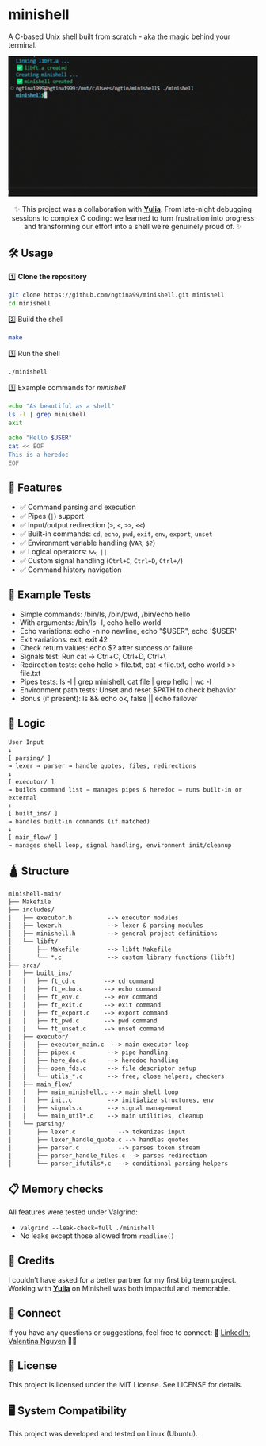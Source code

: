 # minishell

A C-based Unix shell built from scratch - aka the magic behind your terminal.

![**minishell**](minishell.gif)

<div align="center">
✨ This project was a collaboration with <a href="https://github.com/leanor13"><b>Yulia</b></a>. From late-night debugging sessions to complex C coding: we learned to turn frustration into progress and transforming our effort into a shell we’re genuinely proud of. ✨
</div>

## 🛠️ Usage
1️⃣ **Clone the repository**

```bash
git clone https://github.com/ngtina99/minishell.git minishell
cd minishell
```

2️⃣ Build the shell

```bash
make
```

3️⃣ Run the shell

```bash
./minishell
```

3️⃣ Example commands for *minishell*

```bash
echo "As beautiful as a shell"
ls -l | grep minishell
exit
```

```bash
echo "Hello $USER"
cat << EOF
This is a heredoc
EOF
```

## 🌟 Features
- ✅ Command parsing and execution
- ✅ Pipes (`|`) support
- ✅ Input/output redirection (`>`, `<`, `>>`, `<<`)
- ✅ Built-in commands: `cd`, `echo`, `pwd`, `exit`, `env`, `export`, `unset`
- ✅ Environment variable handling (`VAR`, `$?`)
- ✅ Logical operators: `&&`, `||`
- ✅ Custom signal handling (`Ctrl+C`, `Ctrl+D`, `Ctrl+/`)
- ✅ Command history navigation

## 🧪 Example Tests
- Simple commands: /bin/ls, /bin/pwd, /bin/echo hello
- With arguments: /bin/ls -l, echo hello world
- Echo variations: echo -n no newline, echo "$USER", echo '$USER'
- Exit variations: exit, exit 42
- Check return values: echo $? after success or failure
- Signals test: Run cat → Ctrl+C, Ctrl+D, Ctrl+\
- Redirection tests: echo hello > file.txt, cat < file.txt, echo world >> file.txt
- Pipes tests: ls -l | grep minishell, cat file | grep hello | wc -l
- Environment path tests: Unset and reset $PATH to check behavior
- Bonus (if present): ls && echo ok, false || echo failover

## 🧮 Logic
```text
User Input
↓
[ parsing/ ]
→ lexer → parser → handle quotes, files, redirections
↓
[ executor/ ]
→ builds command list → manages pipes & heredoc → runs built-in or external
↓
[ built_ins/ ]
→ handles built-in commands (if matched)
↓
[ main_flow/ ]
→ manages shell loop, signal handling, environment init/cleanup
```

## 🛕 Structure
```text
minishell-main/
├── Makefile
├── includes/
│   ├── executor.h          --> executor modules
│   ├── lexer.h             --> lexer & parsing modules
│   ├── minishell.h         --> general project definitions
│   └── libft/
│       ├── Makefile        --> libft Makefile
│       └── *.c             --> custom library functions (libft)
├── srcs/
│   ├── built_ins/
│   │   ├── ft_cd.c        --> cd command
│   │   ├── ft_echo.c      --> echo command
│   │   ├── ft_env.c       --> env command
│   │   ├── ft_exit.c      --> exit command
│   │   ├── ft_export.c    --> export command
│   │   ├── ft_pwd.c       --> pwd command
│   │   └── ft_unset.c     --> unset command
│   ├── executor/
│   │   ├── executor_main.c  --> main executor loop
│   │   ├── pipex.c         --> pipe handling
│   │   ├── here_doc.c      --> heredoc handling
│   │   ├── open_fds.c      --> file descriptor setup
│   │   └── utils_*.c       --> free, close helpers, checkers
│   ├── main_flow/
│   │   ├── main_minishell.c --> main shell loop
│   │   ├── init.c          --> initialize structures, env
│   │   ├── signals.c       --> signal management
│   │   └── main_util*.c    --> main utilities, cleanup
│   └── parsing/
│       ├── lexer.c            --> tokenizes input
│       ├── lexer_handle_quote.c --> handles quotes
│       ├── parser.c           --> parses token stream
│       ├── parser_handle_files.c --> parses redirection
│       └── parser_ifutils*.c  --> conditional parsing helpers
```

## 📋 Memory checks

All features were tested under Valgrind:
- `valgrind --leak-check=full ./minishell`
- No leaks except those allowed from `readline()`

## 🤝 Credits
I couldn’t have asked for a better partner for my first big team project. Working with [**Yulia**](https://github.com/leanor13) on Minishell was both impactful and memorable.

## 💼 Connect
If you have any questions or suggestions, feel free to connect:
🔗 [LinkedIn: Valentina Nguyen](https://www.linkedin.com/in/valentina-nguyen-tina/) 🙋‍♀️

## 📜 License
This project is licensed under the MIT License. See LICENSE for details.

## 🖥️ System Compatibility
This project was developed and tested on Linux (Ubuntu).
